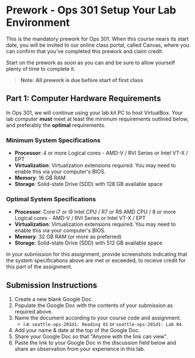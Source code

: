 # Prework - Ops 301 Setup Your Lab Environment

This is the mandatory prework for Ops 301. When this course nears its start date, you will be invited to our online class portal, called Canvas, where you can confirm that you've completed this prework and claim credit.

Start on the prework as soon as you can and be sure to allow yourself plenty of time to complete it.

> **Note: All prework is due before start of first class**

## Part 1: Computer Hardware Requirements

In Ops 301, we will continue using your lab kit PC to host VirtualBox. Your lab computer **must** meet at least the minimum requirements outlined below, and preferably the **optimal** requirements.

### Minimum System Specifications
- **Processor**:	    4 or more Logical cores - AMD-V / RVI Series or Intel VT-X / EPT
- **Virtualization**:	    Virtualization extensions required. You may need to enable this via your computer's BIOS.
- **Memory**:	            16 GB RAM
- **Storage**:  	    Solid-state Drive (SDD) with 128 GB available space

### Optimal System Specifications
- **Processor**:          Core i7 or i9 Intel CPU / R7 or R9 AMD CPU / 8 or more Logical cores - AMD-V / RVI Series or Intel VT-X / EPT
- **Virtualization**:	  Virtualization extensions required. You may need to enable this via your computer's BIOS.
- **Memory**:	          32 GB RAM (or more as preferred)
- **Storage**:            Solid-state Drive (SDD) with 512 GB available space

In your submission for this assignment, provide screenshots indicating that the system specifications above are met or exceeded, to receive credit for this part of the assignment.

## Submission Instructions

1. Create a new blank Google Doc.
1. Populate the Google Doc with the contents of your submission as required above.
1. Name the document according to your course code and assignment.
   - i.e. `seattle-ops-201d1: Reading 01` or `seattle-ops-201d1: Lab 04`.
1. Add your name & date at the top of the Google Doc.
1. Share your Google Doc so that "Anyone with the link can view".
1. Paste the link to your Google Doc in the discussion field below and share an observation from your experience in this lab.

